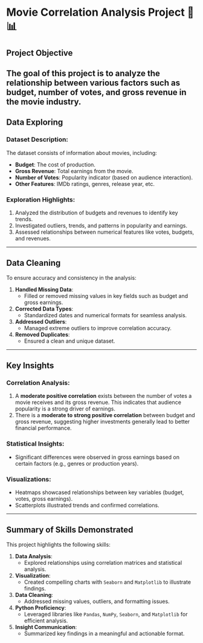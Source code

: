 # Movie Correlation Analysis Project 🎥📊

## **Project Objective**
The goal of this project is to analyze the relationship between various factors such as budget, number of votes, and gross revenue in the movie industry.
---

## **Data Exploring**
### Dataset Description:
The dataset consists of information about movies, including:
- **Budget**: The cost of production.
- **Gross Revenue**: Total earnings from the movie.
- **Number of Votes**: Popularity indicator (based on audience interaction).
- **Other Features**: IMDb ratings, genres, release year, etc.

### Exploration Highlights:
1. Analyzed the distribution of budgets and revenues to identify key trends.
2. Investigated outliers, trends, and patterns in popularity and earnings.
3. Assessed relationships between numerical features like votes, budgets, and revenues.

---

## **Data Cleaning**
To ensure accuracy and consistency in the analysis:
1. **Handled Missing Data**:
   - Filled or removed missing values in key fields such as budget and gross earnings.
2. **Corrected Data Types**:
   - Standardized dates and numerical formats for seamless analysis.
3. **Addressed Outliers**:
   - Managed extreme outliers to improve correlation accuracy.
4. **Removed Duplicates**:
   - Ensured a clean and unique dataset.

---

## **Key Insights**
### Correlation Analysis:
1. A **moderate positive correlation** exists between the number of votes a movie receives and its gross revenue. This indicates that audience popularity is a strong driver of earnings.
2. There is a **moderate to strong positive correlation** between budget and gross revenue, suggesting higher investments generally lead to better financial performance.

### Statistical Insights:
- Significant differences were observed in gross earnings based on certain factors (e.g., genres or production years).

### Visualizations:
- Heatmaps showcased relationships between key variables (budget, votes, gross earnings).
- Scatterplots illustrated trends and confirmed correlations.

---

## **Summary of Skills Demonstrated**
This project highlights the following skills:
1. **Data Analysis**:
   - Explored relationships using correlation matrices and statistical analysis.
2. **Visualization**:
   - Created compelling charts with `Seaborn` and `Matplotlib` to illustrate findings.
3. **Data Cleaning**:
   - Addressed missing values, outliers, and formatting issues.
4. **Python Proficiency**:
   - Leveraged libraries like `Pandas`, `NumPy`, `Seaborn`, and `Matplotlib` for efficient analysis.
5. **Insight Communication**:
   - Summarized key findings in a meaningful and actionable format.
